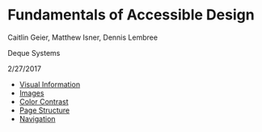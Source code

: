 # Fundamentals of Accessible Design
Caitlin Geier, Matthew Isner, Dennis Lembree

Deque Systems

2/27/2017

- [Visual Information](fundamentals_visual_info.md)
- [Images](fundamentals_images.md)
- [Color Contrast](fundamentals_color_contrast.md)
- [Page Structure](fundamentals_page_structure.md)
- [Navigation](fundamentals_navigation.md)
